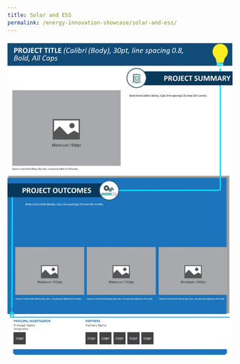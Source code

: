 ```yaml
---
title: Solar and ESS
permalink: /energy-innovation-showcase/solar-and-ess/
---
```

![Project 4](/images/panel-template-04.jpg)

